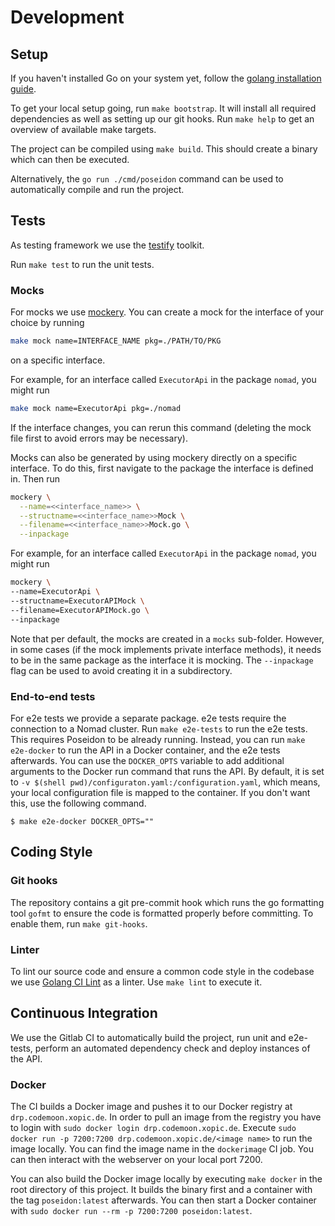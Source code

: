 # Development

## Setup

If you haven't installed Go on your system yet, follow the [golang installation guide](https://golang.org/doc/install).

To get your local setup going, run `make bootstrap`. It will install all required dependencies as well as setting up our git hooks. Run `make help` to get an overview of available make targets.

The project can be compiled using `make build`. This should create a binary which can then be executed.

Alternatively, the `go run ./cmd/poseidon` command can be used to automatically compile and run the project.

## Tests

As testing framework we use the [testify](https://github.com/stretchr/testify) toolkit.

Run `make test` to run the unit tests.

### Mocks

For mocks we use [mockery](https://github.com/vektra/mockery). You can create a mock for the interface of your choice by running

```bash
make mock name=INTERFACE_NAME pkg=./PATH/TO/PKG
```

on a specific interface.

For example, for an interface called `ExecutorApi` in the package `nomad`, you might run

```bash
make mock name=ExecutorApi pkg=./nomad
```

If the interface changes, you can rerun this command (deleting the mock file first to avoid errors may be necessary).

Mocks can also be generated by using mockery directly on a specific interface. To do this, first navigate to the package the interface is defined in. Then run

```bash
mockery \
  --name=<<interface_name>> \
  --structname=<<interface_name>>Mock \
  --filename=<<interface_name>>Mock.go \
  --inpackage
```

For example, for an interface called `ExecutorApi` in the package `nomad`, you might run

```bash
mockery \
--name=ExecutorApi \
--structname=ExecutorAPIMock \
--filename=ExecutorAPIMock.go \
--inpackage
```

Note that per default, the mocks are created in a `mocks` sub-folder. However, in some cases (if the mock implements private interface methods), it needs to be in the same package as the interface it is mocking. The `--inpackage` flag can be used to avoid creating it in a subdirectory.

### End-to-end tests

For e2e tests we provide a separate package. e2e tests require the connection to a Nomad cluster.
Run `make e2e-tests` to run the e2e tests. This requires Poseidon to be already running.
Instead, you can run `make e2e-docker` to run the API in a Docker container, and the e2e tests afterwards.
You can use the `DOCKER_OPTS` variable to add additional arguments to the Docker run command that runs the API. By default, it is set to `-v $(shell pwd)/configuraton.yaml:/configuration.yaml`, which means, your local configuration file is mapped to the container. If you don't want this, use the following command.

```shell
$ make e2e-docker DOCKER_OPTS=""
```

## Coding Style

### Git hooks

The repository contains a git pre-commit hook which runs the go formatting tool `gofmt` to ensure the code is formatted properly before committing. To enable them, run `make git-hooks`.

### Linter

To lint our source code and ensure a common code style in the codebase we use [Golang CI Lint](https://golangci-lint.run/usage/install/#local-installation) as a linter. Use `make lint` to execute it.

## Continuous Integration

We use the Gitlab CI to automatically build the project, run unit and e2e-tests, perform an automated dependency check and deploy instances of the API.

### Docker

The CI builds a Docker image and pushes it to our Docker registry at `drp.codemoon.xopic.de`. In order to pull an image from the registry you have to login with `sudo docker login drp.codemoon.xopic.de`. Execute `sudo docker run -p 7200:7200 drp.codemoon.xopic.de/<image name>` to run the image locally. You can find the image name in the `dockerimage` CI job. You can then interact with the webserver on your local port 7200.

You can also build the Docker image locally by executing `make docker` in the root directory of this project. It builds the binary first and a container with the tag `poseidon:latest` afterwards. You can then start a Docker container with `sudo docker run --rm -p 7200:7200 poseidon:latest`.
